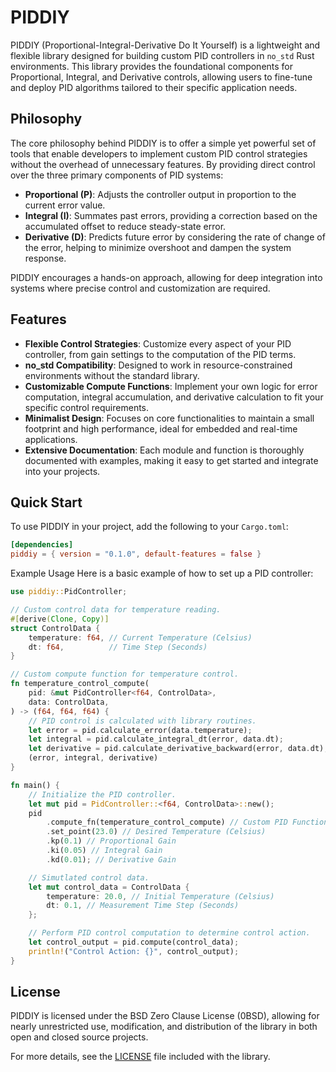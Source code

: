 <!-- README.md -->


# PIDDIY

PIDDIY (Proportional-Integral-Derivative Do It Yourself) is a lightweight and flexible library designed for building custom PID controllers in `no_std` Rust environments. This library provides the foundational components for Proportional, Integral, and Derivative controls, allowing users to fine-tune and deploy PID algorithms tailored to their specific application needs.

## Philosophy

The core philosophy behind PIDDIY is to offer a simple yet powerful set of tools that enable developers to implement custom PID control strategies without the overhead of unnecessary features. By providing direct control over the three primary components of PID systems:

- **Proportional (P)**: Adjusts the controller output in proportion to the current error value.
- **Integral (I)**: Summates past errors, providing a correction based on the accumulated offset to reduce steady-state error.
- **Derivative (D)**: Predicts future error by considering the rate of change of the error, helping to minimize overshoot and dampen the system response.

PIDDIY encourages a hands-on approach, allowing for deep integration into systems where precise control and customization are required.

## Features

- **Flexible Control Strategies**: Customize every aspect of your PID controller, from gain settings to the computation of the PID terms.
- **no_std Compatibility**: Designed to work in resource-constrained environments without the standard library.
- **Customizable Compute Functions**: Implement your own logic for error computation, integral accumulation, and derivative calculation to fit your specific control requirements.
- **Minimalist Design**: Focuses on core functionalities to maintain a small footprint and high performance, ideal for embedded and real-time applications.
- **Extensive Documentation**: Each module and function is thoroughly documented with examples, making it easy to get started and integrate into your projects.

## Quick Start

To use PIDDIY in your project, add the following to your `Cargo.toml`:

```toml
[dependencies]
piddiy = { version = "0.1.0", default-features = false }
```

Example Usage
Here is a basic example of how to set up a PID controller:

```rust
use piddiy::PidController;

// Custom control data for temperature reading.
#[derive(Clone, Copy)]
struct ControlData {
    temperature: f64, // Current Temperature (Celsius)
    dt: f64,          // Time Step (Seconds)
}

// Custom compute function for temperature control.
fn temperature_control_compute(
    pid: &mut PidController<f64, ControlData>,
    data: ControlData,
) -> (f64, f64, f64) {
    // PID control is calculated with library routines.
    let error = pid.calculate_error(data.temperature);
    let integral = pid.calculate_integral_dt(error, data.dt);
    let derivative = pid.calculate_derivative_backward(error, data.dt);
    (error, integral, derivative)
}

fn main() {
    // Initialize the PID controller.
    let mut pid = PidController::<f64, ControlData>::new();
    pid
        .compute_fn(temperature_control_compute) // Custom PID Function
        .set_point(23.0) // Desired Temperature (Celsius)
        .kp(0.1) // Proportional Gain
        .ki(0.05) // Integral Gain
        .kd(0.01); // Derivative Gain

    // Simutlated control data.
    let mut control_data = ControlData {
        temperature: 20.0, // Initial Temperature (Celsius)
        dt: 0.1, // Measurement Time Step (Seconds)
    };

    // Perform PID control computation to determine control action.
    let control_output = pid.compute(control_data);
    println!("Control Action: {}", control_output);
}
```

## License

PIDDIY is licensed under the BSD Zero Clause License (0BSD), allowing for nearly unrestricted use, modification, and distribution of the library in both open and closed source projects.

For more details, see the [LICENSE](LICENSE) file included with the library.

